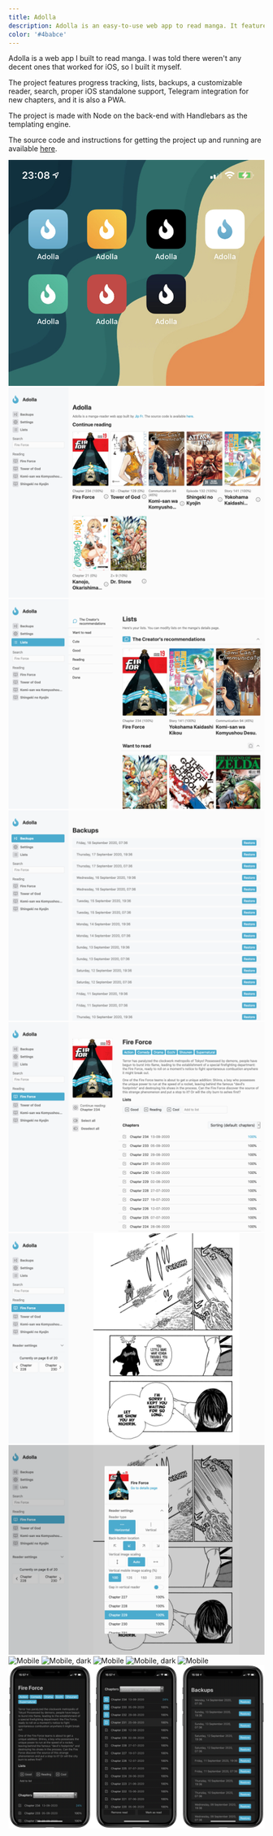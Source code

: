 ```yaml
---
title: Adolla
description: Adolla is an easy-to-use web app to read manga. It features progress, a customizable reader, backups, and more.
color: '#4babce'
---
```


Adolla is a web app I built to read manga. I was told there weren't any decent ones that worked for iOS, so I built it myself.

The project features progress tracking, lists, backups, a customizable reader, search, proper iOS standalone support, Telegram integration for new chapters, and it is also a PWA.

The project is made with Node on the back-end with Handlebars as the templating engine. 

The source code and instructions for getting the project up and running are available [here](https://github.com/JipFr/Adolla).

![Alternative app icons on iOS](https://raw.githubusercontent.com/JipFr/jipfr/master/screenshots/adolla/icons.jpg)
![Image of the home page](https://raw.githubusercontent.com/JipFr/jipfr/master/screenshots/adolla/0.png)
![Lists page](https://raw.githubusercontent.com/JipFr/jipfr/master/screenshots/adolla/1.png)
![Backups page](https://raw.githubusercontent.com/JipFr/jipfr/master/screenshots/adolla/2.png)
![Manga page](https://raw.githubusercontent.com/JipFr/jipfr/master/screenshots/adolla/3.png)
![Reader page](https://raw.githubusercontent.com/JipFr/jipfr/master/screenshots/adolla/4.png)
![Reader with overlay](https://raw.githubusercontent.com/JipFr/jipfr/master/screenshots/adolla/5.png)
![Mobile](https://raw.githubusercontent.com/JipFr/jipfr/master/screenshots/adolla/mobile_0_light.png)
![Mobile, dark](https://raw.githubusercontent.com/JipFr/jipfr/master/screenshots/adolla/mobile_0_dark.png)
![Mobile](https://raw.githubusercontent.com/JipFr/jipfr/master/screenshots/adolla/mobile_1_light.png)
![Mobile, dark](https://raw.githubusercontent.com/JipFr/jipfr/master/screenshots/adolla/mobile_1_dark.png)
![Mobile](https://raw.githubusercontent.com/JipFr/jipfr/master/screenshots/adolla/mobile_2_light.png)
![Mobile, dark](https://raw.githubusercontent.com/JipFr/jipfr/master/screenshots/adolla/mobile_2_dark.png)
